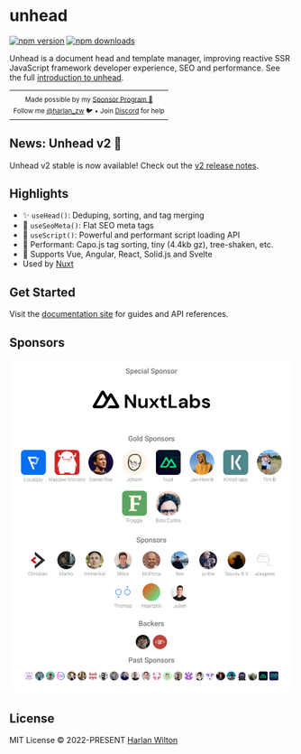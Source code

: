 <h1>unhead</h1>

[![npm version](https://img.shields.io/npm/v/unhead?color=yellow)](https://npmjs.com/package/unhead)
[![npm downloads](https://img.shields.io/npm/dm/unhead?color=yellow)](https://npm.chart.dev/unhead)

Unhead is a document head and template manager, improving reactive SSR JavaScript framework developer experience, SEO and performance.
See the full [introduction to unhead](https://unhead.unjs.io/docs/typescript/head/guides/get-started/intro-to-unhead).

<p align="center">
<table>
<tbody>
<td align="center">
<sub>Made possible by my <a href="https://github.com/sponsors/harlan-zw">Sponsor Program 💖</a><br> Follow me <a href="https://twitter.com/harlan_zw">@harlan_zw</a> 🐦 • Join <a href="https://discord.gg/275MBUBvgP">Discord</a> for help</sub><br>
</td>
</tbody>
</table>
</p>

## News: Unhead v2 🎉

Unhead v2 stable is now available! Check out the [v2 release notes](https://unhead.unjs.io/v2).

## Highlights

- ✨ `useHead()`: Deduping, sorting, and tag merging
- 🍣 `useSeoMeta()`: Flat SEO meta tags
- 🧩 `useScript()`: Powerful and performant script loading API
- 🚀 Performant: Capo.js tag sorting, tiny (4.4kb gz), tree-shaken, etc.
- 🤝 Supports Vue, Angular, React, Solid.js and Svelte
- Used by [Nuxt](https://nuxt.com/)

## Get Started

Visit the [documentation site](https://unhead.unjs.io/) for guides and API references.

## Sponsors

<p align="center">
  <a href="https://raw.githubusercontent.com/harlan-zw/static/main/sponsors.svg">
    <img src='https://raw.githubusercontent.com/harlan-zw/static/main/sponsors.svg'/>
  </a>
</p>

## License

MIT License © 2022-PRESENT [Harlan Wilton](https://github.com/harlan-zw)
